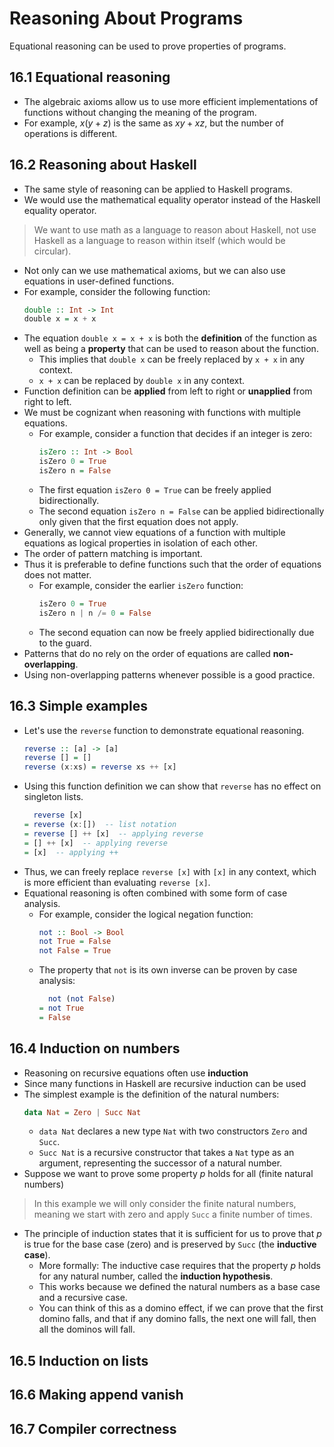 # Reasoning About Programs
Equational reasoning can be used to prove properties of programs. 
## 16.1 Equational reasoning
- The algebraic axioms allow us to use more efficient implementations of functions without changing the meaning of the program.
- For example, $x(y+z)$ is the same as $xy+xz$, but the number of operations is different.
## 16.2 Reasoning about Haskell
- The same style of reasoning can be applied to Haskell programs.
- We would use the mathematical equality operator instead of the Haskell equality operator.
> We want to use math as a language to reason about Haskell, not use Haskell as a language to reason within itself (which would be circular).
- Not only can we use mathematical axioms, but we can also use equations in user-defined functions.
- For example, consider the following function:
    ```haskell
    double :: Int -> Int
    double x = x + x
    ```
- The equation `double x = x + x` is both the **definition** of the function as well as being a **property** that can be used to reason about the function.
    - This implies that `double x` can be freely replaced by `x + x` in any context.
    - `x + x` can be replaced by `double x` in any context.
- Function definition can be **applied** from left to right or **unapplied** from right to left.
- We must be cognizant when reasoning with functions with multiple equations.
    - For example, consider a function that decides if an integer is zero:
        ```haskell
        isZero :: Int -> Bool
        isZero 0 = True
        isZero n = False
        ```
    - The first equation `isZero 0 = True` can be freely applied bidirectionally.
    - The second equation `isZero n = False` can be applied bidirectionally only given that the first equation does not apply.
- Generally, we cannot view equations of a function with multiple equations as logical properties in isolation of each other.
- The order of pattern matching is important.
- Thus it is preferable to define functions such that the order of equations does not matter.
    - For example, consider the earlier `isZero` function:
        ```haskell
        isZero 0 = True
        isZero n | n /= 0 = False
        ```
    - The second equation can now be freely applied bidirectionally due to the guard.
- Patterns that do no rely on the order of equations are called **non-overlapping**.
- Using non-overlapping patterns whenever possible is a good practice.
## 16.3 Simple examples
- Let's use the `reverse` function to demonstrate equational reasoning.
    ```haskell
    reverse :: [a] -> [a]
    reverse [] = []
    reverse (x:xs) = reverse xs ++ [x]
    ```
- Using this function definition we can show that `reverse` has no effect on singleton lists.
    ```haskell
      reverse [x]  
    = reverse (x:[])  -- list notation
    = reverse [] ++ [x]  -- applying reverse
    = [] ++ [x]  -- applying reverse
    = [x]  -- applying ++
    ```
- Thus, we can freely replace `reverse [x]` with `[x]` in any context, which is more efficient than evaluating `reverse [x]`.
- Equational reasoning is often combined with some form of case analysis.
    - For example, consider the logical negation function:
        ```haskell
        not :: Bool -> Bool
        not True = False
        not False = True
        ```
    - The property that `not` is its own inverse can be proven by case analysis:
        ```haskell 
          not (not False)
        = not True
        = False
        ```
## 16.4 Induction on numbers
- Reasoning on recursive equations often use **induction**
- Since many functions in Haskell are recursive induction can be used
- The simplest example is the definition of the natural numbers:
    ```haskell
    data Nat = Zero | Succ Nat
    ```
    - `data Nat` declares a new type `Nat` with two constructors `Zero` and `Succ`.
    - `Succ Nat` is a recursive constructor that takes a `Nat` type as an argument, representing the successor of a natural number.
- Suppose we want to prove some property $p$ holds for all (finite natural numbers)
> In this example we will only consider the finite natural numbers, meaning we start with zero and apply `Succ` a finite number of times.
- The principle of induction states that it is sufficient for us to prove that $p$ is true for the base case (zero) and is preserved by `Succ` (the **inductive case**).
    - More formally: The inductive case requires that the property $p$ holds for any natural number, called the **induction hypothesis**.
    - This works because we defined the natural numbers as a base case and a recursive case.
    - You can think of this as a domino effect, if we can prove that the first domino falls, and that if any domino falls, the next one will fall, then all the dominos will fall.
## 16.5 Induction on lists

## 16.6 Making append vanish

## 16.7 Compiler correctness
